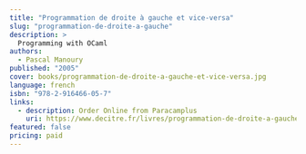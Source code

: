 ```yaml
---
title: "Programmation de droite à gauche et vice-versa"
slug: "programmation-de-droite-a-gauche"
description: >
  Programming with OCaml
authors:
  - Pascal Manoury
published: "2005"
cover: books/programmation-de-droite-a-gauche-et-vice-versa.jpg
language: french
isbn: "978-2-916466-05-7"
links:
  - description: Order Online from Paracamplus
    uri: https://www.decitre.fr/livres/programmation-de-droite-a-gauche-et-vice-versa-9782916466064.html
featured: false
pricing: paid
---
```

